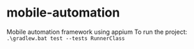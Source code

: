 # mobile-automation
Mobile automation framework using appium
To run the project: `.\gradlew.bat test --tests RunnerClass`